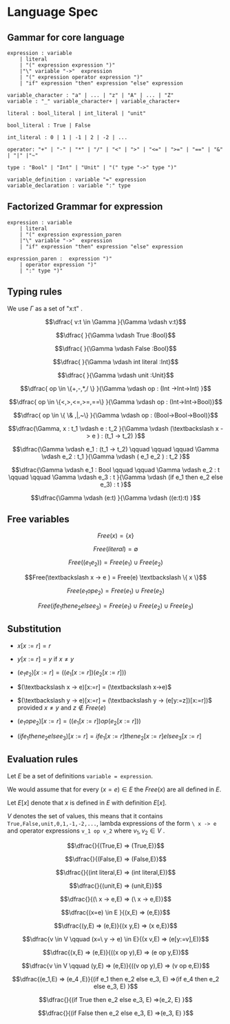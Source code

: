 # Language Spec

## Gammar for core language

```ebnf
expression : variable
    | literal 
    | "(" expression expression ")"
    |"\" variable "->"  expression
    | "(" expression operator expression ")"
    | "if" expression "then" expression "else" expression

variable_character : "a" | ... | "z" | "A" | ... | "Z"
variable : "_" variable_character+ | variable_character+

literal : bool_literal | int_literal | "unit"

bool_literal : True | False

int_literal : 0 | 1 | -1 | 2 | -2 | ...

operator: "+" | "-" | "*" | "/" | "<" | ">" | "<=" | ">=" | "==" | "&" | "|" |"~"

type : "Bool" | "Int" | "Unit" | "(" type "->" type ")"

variable_definition : variable "=" expression
variable_declaration : variable ":" type
```

## Factorized Grammar for expression

```ebnf
expression : variable
    | literal 
    | "(" expression expression_paren
    |"\" variable "->"  expression
    | "if" expression "then" expression "else" expression

expression_paren :  expression ")"
    | operator expression ")"
    | ":" type ")"
```

## Typing rules 

We use $\Gamma$ as a set of "x:t" .

$$\dfrac{ v:t \in \Gamma }{\Gamma \vdash v:t}$$

$$\dfrac{ }{\Gamma \vdash True :Bool}$$

$$\dfrac{ }{\Gamma \vdash False :Bool}$$

$$\dfrac{ }{\Gamma \vdash int literal :Int}$$

$$\dfrac{ }{\Gamma \vdash unit :Unit}$$

$$\dfrac{ op \in \{+,-,*,/ \} }{\Gamma \vdash op : (Int ->Int->Int) }$$

$$\dfrac{ op \in \{<,>,<=,>=,==\} }{\Gamma \vdash op : (Int->Int->Bool)}$$

```math
\dfrac{ op \in \{ \& ,|,~\} }{\Gamma \vdash op : (Bool->Bool->Bool)}
```

$$\dfrac{\Gamma, x : t_1 \vdash e : t_2 }{\Gamma \vdash (\textbackslash x ->  e ) : (t_1 -> t_2) }$$

$$\dfrac{\Gamma \vdash e_1 : (t_1 -> t_2)   \qquad \qquad \qquad \Gamma \vdash e_2 : t_1 }{\Gamma \vdash ( e_1 e_2 ) : t_2 }$$

$$\dfrac{\Gamma \vdash e_1 : Bool \qquad \qquad \Gamma \vdash e_2 : t \qquad \qquad \Gamma \vdash e_3 : t  }{\Gamma \vdash (if e_1 then e_2 else e_3) : t }$$

$$\dfrac{\Gamma \vdash (e:t) }{\Gamma \vdash ((e:t):t) }$$


## Free variables

$$Free(x) = \{ x \}$$

$$Free(literal) = \emptyset$$

$$Free((e_1 e_2)) = Free(e_1) \cup Free(e_2)$$

$$Free(\textbackslash x -> e ) = Free(e) \textbackslash \{ x \}$$

$$Free(e_1 op e_2) = Free(e_1) \cup Free(e_2)$$

$$Free(if e_1 then e_2 else e_3) = Free(e_1) \cup Free(e_2) \cup Free(e_3)$$


## Substitution

- $x[x := r] = r$

- $y[x := r] = y$ if $x \neq y$ 

- $(e_1 e_2)[x:=r] = ((e_1[ x:= r])(e_2[x:=r]))$

- $(\textbackslash x -> e)[x:=r] = (\textbackslash x->e)$

- $(\textbackslash y -> e)[x:=r] = (\textbackslash y -> (e[y:=z])[x:=r])$ provided $x \neq y$ and $z \notin Free(e)$

- $(e_1 op e_2)[x:=r] = ((e_1[x:=r]) op (e_2[x:=r]))$

- $(if e_1 then e_2 else e_3)[x:=r] = if e_1[x:=r] then e_2[x:=r] else e_3[x:=r]$


## Evaluation rules

Let $E$ be a set of definitions `variable = expression`. 

We would assume that for every $(x = e) \in E$ the $Free(x)$ are all defined in $E$. 

Let $E[x]$ denote that $x$ is defined in $E$ with definition $E[x]$.

$V$ denotes the set of values, this means that it contains `True,False,unit,0,1,-1,-2,...`, lambda expressions of the form `\ x -> e` and operator expressions `v_1 op v_2` where $v_1,v_2 \in V$ .

$$\dfrac{}{(True,E) => (True,E)}$$

$$\dfrac{}{(False,E) => (False,E)}$$

$$\dfrac{}{(int literal,E) => (int literal,E)}$$

$$\dfrac{}{(unit,E) => (unit,E)}$$

$$\dfrac{}{(\ x -> e,E) => (\ x -> e,E)}$$

$$\dfrac{(x=e) \in E }{(x,E) => (e,E)}$$

$$\dfrac{(y,E) => (e,E)}{(x y,E) => (x e,E)}$$

$$\dfrac{v \in V \qquad (x=\ y -> e) \in E}{(x v,E) => (e[y:=v],E)}$$

$$\dfrac{(x,E) => (e,E)}{((x op y),E) => (e op y,E)}$$

$$\dfrac{v \in V \qquad (y,E) => (e,E)}{((v op y),E) => (v op e,E)}$$

$$\dfrac{(e_1,E) => (e_4 ,E)}{(if e_1 then e_2 else e_3, E) =>(if e_4 then e_2 else e_3, E) }$$

$$\dfrac{}{(if True then e_2 else e_3, E) =>(e_2, E) }$$

$$\dfrac{}{(if False then e_2 else e_3, E) =>(e_3, E) }$$
